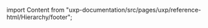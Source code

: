 
import Content from "uxp-documentation/src/pages/uxp/reference-html/Hierarchy/footer";

<Content query="product=xd"/>
